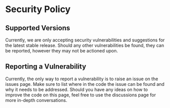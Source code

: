 # Security Policy

## Supported Versions

Currently, we are only accepting security vulnerabilities and suggestions for the latest stable release. Should any other vulnerabilities be found, they can be reported, however they may not be actioned upon.

## Reporting a Vulnerability

Currently, the only way to report a vulnerability is to raise an issue on the issues page. Make sure to list where in the code the issue can be found and why it needs to be addressed. Should you have any ideas on how to improve the code on this page, feel free to use the discussions page for more in-depth conversations.
